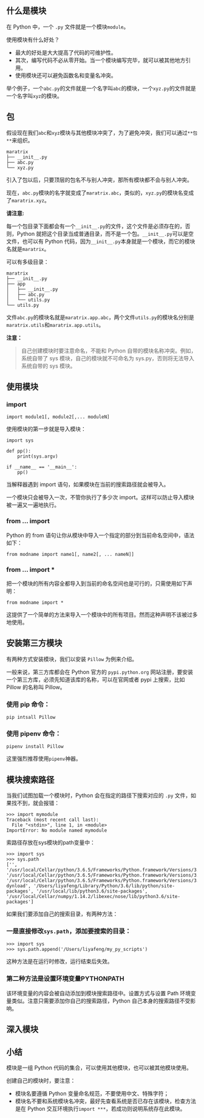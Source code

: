 ## 什么是模块
在 Python 中，一个 `.py` 文件就是一个模块`module`。

使用模块有什么好处？
- 最大的好处是大大提高了代码的可维护性。
- 其次，编写代码不必从零开始。当一个模块编写完毕，就可以被其他地方引用。
- 使用模块还可以避免函数名和变量名冲突。

举个例子，一个`abc.py`的文件就是一个名字叫`abc`的模块，一个`xyz.py`的文件就是一个名字叫`xyz`的模块。

## 包

假设现在我们`abc`和`xyz`模块与其他模块冲突了，为了避免冲突，我们可以通过`**包**`来组织。

```
maratrix
├── __init__.py
├── abc.py
└── xyz.py
```

引入了包以后，只要顶层的包名不与别人冲突，那所有模块都不会与别人冲突。

现在，`abc.py`模块的名字就变成了`maratrix.abc`，类似的，`xyz.py`的模块名变成了`maratrix.xyz`。

**请注意:**

每一个包目录下面都会有一个`__init__.py`的文件，这个文件是必须存在的，否则，Python 就把这个目录当成普通目录，而不是一个包。`__init__.py`可以是空文件，也可以有 Python 代码，因为`__init__.py`本身就是一个模块，而它的模块名就是`maratrix`。

可以有多级目录：

```
maratrix
├── __init__.py
├── app
│   ├── __init__.py
│   ├── abc.py
│   └── utils.py
└── utils.py
```

文件`abc.py`的模块名就是`maratrix.app.abc`，两个文件`utils.py`的模块名分别是`maratrix.utils`和`maratrix.app.utils`。

**注意：**

> 自己创建模块时要注意命名，不能和 Python 自带的模块名称冲突。例如，系统自带了 sys 模块，自己的模块就不可命名为 sys.py，否则将无法导入系统自带的 sys 模块。

## 使用模块

### import

```
import module1[, module2[,... moduleN]
```

使用模块的第一步就是导入模块：

```
import sys

def pp():
    print(sys.argv)

if __name__ == '__main__':
    pp()
```

当解释器遇到 import 语句，如果模块在当前的搜索路径就会被导入。

一个模块只会被导入一次，不管你执行了多少次 import。这样可以防止导入模块被一遍又一遍地执行。

### from ... import 

Python 的 from 语句让你从模块中导入一个指定的部分到当前命名空间中，语法如下：

```
from modname import name1[, name2[, ... nameN]]
```

### from ... import *

把一个模块的所有内容全都导入到当前的命名空间也是可行的，只需使用如下声明：

```
from modname import *
```

这提供了一个简单的方法来导入一个模块中的所有项目。然而这种声明不该被过多地使用。

## 安装第三方模块

有两种方式安装模块，我们以安装 `Pillow` 为例来介绍。

一般来说，第三方库都会在 Python 官方的 `pypi.python.org` 网站注册，要安装一个第三方库，必须先知道该库的名称，可以在官网或者 pypi 上搜索，比如 Pillow 的名称叫 Pillow。

### 使用 pip 命令：

```
pip intsall Pillow
```

### 使用 pipenv 命令：

```
pipenv install Pillow
```

这里强烈推荐使用`pipenv`神器。


## 模块搜索路径

当我们试图加载一个模块时，Python 会在指定的路径下搜索对应的 `.py` 文件，如果找不到，就会报错：

```
>>> import mymodule
Traceback (most recent call last):
  File "<stdin>", line 1, in <module>
ImportError: No module named mymodule
```

索路径存放在sys模块的path变量中：

```
>>> import sys
>>> sys.path
['', '/usr/local/Cellar/python/3.6.5/Frameworks/Python.framework/Versions/3.6/lib/python36.zip', '/usr/local/Cellar/python/3.6.5/Frameworks/Python.framework/Versions/3.6/lib/python3.6', '/usr/local/Cellar/python/3.6.5/Frameworks/Python.framework/Versions/3.6/lib/python3.6/lib-dynload', '/Users/liyafeng/Library/Python/3.6/lib/python/site-packages', '/usr/local/lib/python3.6/site-packages', '/usr/local/Cellar/numpy/1.14.2/libexec/nose/lib/python3.6/site-packages']
```

如果我们要添加自己的搜索目录，有两种方法：

### 一是直接修改`sys.path`，添加要搜索的目录：

```
>>> import sys
>>> sys.path.append('/Users/liyafeng/my_py_scripts')
```

这种方法是在运行时修改，运行结束后失效。

### 第二种方法是设置环境变量PYTHONPATH

该环境变量的内容会被自动添加到模块搜索路径中。设置方式与设置 Path 环境变量类似。注意只需要添加你自己的搜索路径，Python 自己本身的搜索路径不受影响。

## 深入模块



## 小结

模块是一组 Python 代码的集合，可以使用其他模块，也可以被其他模块使用。

创建自己的模块时，要注意：

- 模块名要遵循 Python 变量命名规范，不要使用中文、特殊字符；
- 模块名不要和系统模块名冲突，最好先查看系统是否已存在该模块，检查方法是在 Python 交互环境执行`import ***`，若成功则说明系统存在此模块。